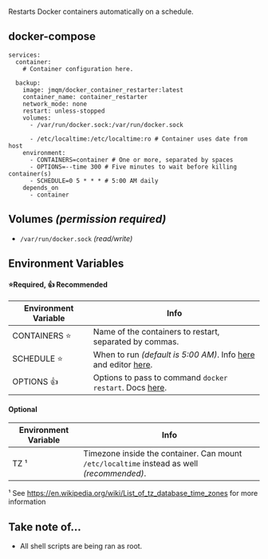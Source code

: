 Restarts Docker containers automatically on a schedule.

## docker-compose
```
services:
  container:
    # Container configuration here.

  backup:
    image: jmqm/docker_container_restarter:latest
    container_name: container_restarter
    network_mode: none
    restart: unless-stopped
    volumes:
      - /var/run/docker.sock:/var/run/docker.sock

      - /etc/localtime:/etc/localtime:ro # Container uses date from host
    environment:
      - CONTAINERS=container # One or more, separated by spaces
      - OPTIONS=--time 300 # Five minutes to wait before killing container(s)
      - SCHEDULE=0 5 * * * # 5:00 AM daily
    depends_on
      - container

```

## Volumes _(permission required)_
- `/var/run/docker.sock` _(read/write)_

## Environment Variables
#### ⭐Required, 👍 Recommended
| Environment Variable | Info                                                                                                     |
| -------------------- | -------------------------------------------------------------------------------------------------------- |
| CONTAINERS ⭐        | Name of the containers to restart, separated by commas.                                                  |
| SCHEDULE ⭐          | When to run _(default is 5:00 AM)_. Info [here][cron-format-wiki] and editor [here][cron-editor].        |
| OPTIONS 👍           | Options to pass to command `docker restart`. Docs [here][docker-restart-docs].                           |

#### Optional
| Environment Variable | Info                                                                                       |
| -------------------- | ------------------------------------------------------------------------------------------ |
| TZ ¹                 | Timezone inside the container. Can mount `/etc/localtime` instead as well _(recommended)_. |

¹ See <https://en.wikipedia.org/wiki/List_of_tz_database_time_zones> for more information

## Take note of...
- All shell scripts are being ran as root.

[cron-format-wiki]: https://www.ibm.com/docs/en/db2oc?topic=task-unix-cron-format
[cron-editor]: https://crontab.guru/
[docker-restart-docs]: https://docs.docker.com/engine/reference/commandline/restart/
